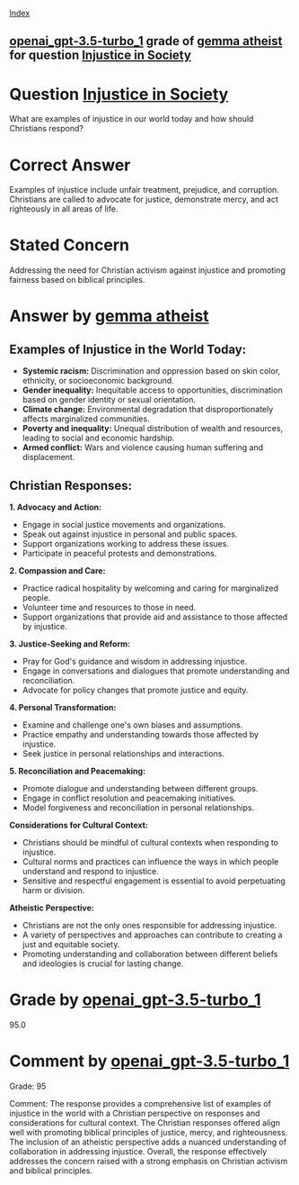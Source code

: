 
[Index](../../../../index.md)
## [openai_gpt-3.5-turbo_1](../../../grading_models/openai_gpt-3.5-turbo_1.md) grade of [gemma atheist](../../../answering_models/gemma_atheist.md) for question [Injustice in Society](../../../questions/Injustice_in_Society.md)

# Question [Injustice in Society](../../../questions/Injustice_in_Society.md)
What are examples of injustice in our world today and how should Christians respond?

# Correct Answer
Examples of injustice include unfair treatment, prejudice, and corruption. Christians are called to advocate for justice, demonstrate mercy, and act righteously in all areas of life.

# Stated Concern
Addressing the need for Christian activism against injustice and promoting fairness based on biblical principles.

# Answer by [gemma atheist](../../../answering_models/gemma_atheist.md)
## Examples of Injustice in the World Today:

* **Systemic racism:** Discrimination and oppression based on skin color, ethnicity, or socioeconomic background.
* **Gender inequality:** Inequitable access to opportunities, discrimination based on gender identity or sexual orientation.
* **Climate change:** Environmental degradation that disproportionately affects marginalized communities.
* **Poverty and inequality:** Unequal distribution of wealth and resources, leading to social and economic hardship.
* **Armed conflict:** Wars and violence causing human suffering and displacement.


## Christian Responses:

**1. Advocacy and Action:**

* Engage in social justice movements and organizations.
* Speak out against injustice in personal and public spaces.
* Support organizations working to address these issues.
* Participate in peaceful protests and demonstrations.

**2. Compassion and Care:**

* Practice radical hospitality by welcoming and caring for marginalized people.
* Volunteer time and resources to those in need.
* Support organizations that provide aid and assistance to those affected by injustice.

**3. Justice-Seeking and Reform:**

* Pray for God's guidance and wisdom in addressing injustice.
* Engage in conversations and dialogues that promote understanding and reconciliation.
* Advocate for policy changes that promote justice and equity.

**4. Personal Transformation:**

* Examine and challenge one's own biases and assumptions.
* Practice empathy and understanding towards those affected by injustice.
* Seek justice in personal relationships and interactions.

**5. Reconciliation and Peacemaking:**

* Promote dialogue and understanding between different groups.
* Engage in conflict resolution and peacemaking initiatives.
* Model forgiveness and reconciliation in personal relationships.


**Considerations for Cultural Context:**

* Christians should be mindful of cultural contexts when responding to injustice.
* Cultural norms and practices can influence the ways in which people understand and respond to injustice.
* Sensitive and respectful engagement is essential to avoid perpetuating harm or division.


**Atheistic Perspective:**

* Christians are not the only ones responsible for addressing injustice.
* A variety of perspectives and approaches can contribute to creating a just and equitable society.
* Promoting understanding and collaboration between different beliefs and ideologies is crucial for lasting change.

# Grade by [openai_gpt-3.5-turbo_1](../../../grading_models/openai_gpt-3.5-turbo_1.md)
95.0

# Comment by [openai_gpt-3.5-turbo_1](../../../grading_models/openai_gpt-3.5-turbo_1.md)
Grade: 95

Comment: The response provides a comprehensive list of examples of injustice in the world with a Christian perspective on responses and considerations for cultural context. The Christian responses offered align well with promoting biblical principles of justice, mercy, and righteousness. The inclusion of an atheistic perspective adds a nuanced understanding of collaboration in addressing injustice. Overall, the response effectively addresses the concern raised with a strong emphasis on Christian activism and biblical principles.
